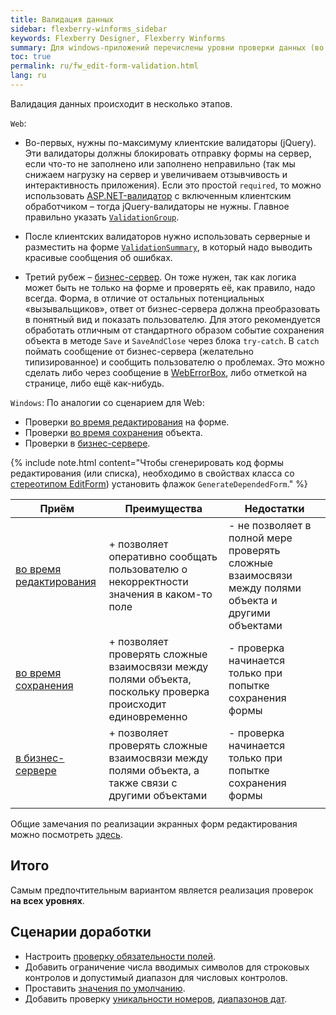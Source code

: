 ```yaml
---
title: Валидация данных
sidebar: flexberry-winforms_sidebar
keywords: Flexberry Designer, Flexberry Winforms
summary: Для windows-приложений перечислены уровни проверки данных (во время редактирования, при сохранении на форме, в бизнес-серверах), приведена их сравнительная характеристика, даны ссылки на статьи, описывающие как реализовать указанные урови проверки
toc: true
permalink: ru/fw_edit-form-validation.html
lang: ru
---
```


Валидация данных происходит в несколько этапов.

`Web`:
* Во-первых, нужны по-максимуму клиентские валидаторы (jQuery). Эти валидаторы должны блокировать отправку формы на сервер, если что-то не заполнено или заполнено неправильно (так мы снижаем нагрузку на сервер и увеличиваем отзывчивость и интерактивность приложения). Если это простой `required`, то можно использовать [ASP.NET-валидатор](http://msdn.microsoft.com/en-us/library/system.web.ui.webcontrols.basevalidator%28v=vs.100%29.aspx) с включенным клиентским обработчиком – тогда jQuery-валидаторы не нужны. Главное правильно указать [`ValidationGroup`](http://msdn.microsoft.com/en-us/library/system.web.ui.webcontrols.basevalidator.validationgroup%28v=vs.100%29.aspx). 

* После клиентских валидаторов нужно использовать серверные и разместить на форме [`ValidationSummary`](http://msdn.microsoft.com/en-us/library/system.web.ui.webcontrols.validationsummary%28v=vs.100%29.aspx), в который надо выводить красивые сообщения об ошибках. 

* Третий рубеж – [бизнес-сервер](fo_bs-wrapper.html). Он тоже нужен, так как логика может быть не только на форме и проверять её, как правило, надо всегда. Форма, в отличие от остальных потенциальных «вызывальщиков», ответ от бизнес-сервера должна преобразовать в понятный вид и показать пользователю. Для этого рекомендуется обработать отличным от стандартного образом событие сохранения объекта в методе `Save` и `SaveAndClose` через блока `try-catch`. В `catch` поймать сообщение от бизнес-сервера (желательно типизированное) и сообщить пользователю о проблемах. Это можно сделать либо через сообщение в [WebErrorBox](fa_exception-handling.html), либо отметкой на странице, либо ещё как-нибудь.

`Windows`:
По аналогии со сценарием для Web:
* Проверки [во время редактирования](fw_check-form-field-during-edit.html) на форме.
* Проверки [во время сохранения](fw_check-form-field-during-save.html) объекта.
* Проверки в [бизнес-сервере](fo_bs-wrapper.html).

{% include note.html content="Чтобы сгенерировать код формы редактирования (или списка), необходимо в свойствах класса со [стереотипом EditForm](fd_editform.html)) установить флажок `GenerateDependedForm`." %}

| Приём | Преимущества | Недостатки|
|--|--|--|
| [во время редактирования](fw_check-form-field-during-edit.html) | + позволяет оперативно сообщать пользователю о некорректности значения в каком-то поле | - не позволяет в полной мере проверять сложные взаимосвязи между полями объекта и другими объектами
| [во время сохранения](fw_check-form-field-during-save.html) | + позволяет проверять сложные взаимосвязи между полями объекта, поскольку проверка происходит единовременно | - проверка начинается только при попытке сохранения формы
| [в бизнес-сервере](fo_bs-wrapper.html) | + позволяет проверять сложные взаимосвязи между полями объекта, а также связи с другими объектами |  - проверка начинается только при попытке сохранения формы
|||

Общие замечания по реализации экранных форм редактирования можно посмотреть [здесь](fw_forms-recommendations.html).



## Итого

Самым предпочтительным вариантом является реализация проверок __на всех уровнях__.

## Сценарии доработки

* Настроить [проверку обязательности полей](fw_check-not-null-fields.html).
* Добавить ограничение числа вводимых символов для строковых контролов и допустимый диапазон для числовых контролов.
* Проставить [значения по умолчанию](fo_features-dafault-value.html).
* Добавить проверку [уникальности номеров](fo_unique-data-check.html), [диапазонов дат](fo_func-between.html).









